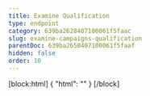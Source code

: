 ```yaml
---
title: Examine Qualification
type: endpoint
category: 639ba2628407100061f5faac
slug: examine-campaigns-qualification
parentDoc: 639ba2658407100061f5faaf
hidden: false
order: 10
---
```

[block:html]
{
  "html": "<style>\n.LanguagePicker-divider { \n  display: none; }\n</style>"
}
[/block]